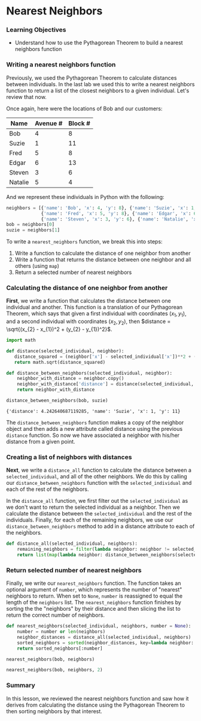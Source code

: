 
# Nearest Neighbors

###  Learning Objectives

* Understand how to use the Pythagorean Theorem to build a nearest neighbors function

### Writing a nearest neighbors function

Previously, we used the Pythagorean Theorem to calculate distances between individuals.  In the last lab we used this to write a nearest neighbors function to return a list of the closest neighbors to a given individual.  Let's review that now.

Once again, here were the locations of Bob and our customers:

| Name | Avenue #| Block # | 
|------|------| ------     |
| Bob    | 4  |     8     | 
| Suzie  | 1  |     11     | 
| Fred   | 5  |     8     | 
| Edgar  | 6  |     13     | 
| Steven | 3  |     6     | 
| Natalie| 5  |     4     | 

And we represent these individuals in Python with the following:


```python
neighbors = [{'name': 'Bob', 'x': 4, 'y': 8}, {'name': 'Suzie', 'x': 1, 'y': 11}, 
             {'name': 'Fred', 'x': 5, 'y': 8}, {'name': 'Edgar', 'x': 6, 'y': 13},
             {'name': 'Steven', 'x': 3, 'y': 6}, {'name': 'Natalie', 'x': 5, 'y': 4}]
bob = neighbors[0]
suzie = neighbors[1]
```

To write a `nearest_neighbors` function, we break this into steps:

1. Write a function to calculate the distance of one neighbor from another
2. Write a function that returns the distance between one neighbor and all others (using `map`)
3. Return a selected number of nearest neighbors

### Calculating the distance of one neighbor from another

**First**, we write a function that calculates the distance between one individual and another.  This function is a translation of our Pythagorean Theorem, which says that given a first individual with coordinates $(x_{1}, y_{1})$, and a second individual with coordinates $(x_{2}, y_{2})$, then $distance = \sqrt{(x_{2} - x_{1})^2 + (y_{2} - y_{1})^2}$.


```python
import math

def distance(selected_individual, neighbor):
   distance_squared = (neighbor['x'] - selected_individual['x'])**2 + (neighbor['y'] - selected_individual['y'])**2
   return math.sqrt(distance_squared)
```


```python
def distance_between_neighbors(selected_individual, neighbor):
    neighbor_with_distance = neighbor.copy()
    neighbor_with_distance['distance'] = distance(selected_individual, neighbor)
    return neighbor_with_distance
```


```python
distance_between_neighbors(bob, suzie)
```




    {'distance': 4.242640687119285, 'name': 'Suzie', 'x': 1, 'y': 11}



The `distance_between_neighbors` function makes a copy of the neighbor object and then adds a new attribute called distance using the previous `distance` function. So now we have associated a neighbor with his/her distance from a given point.

### Creating a list of neighbors with distances

**Next**, we write a `distance_all` function to calculate the distance between a `selected_individual`, and all of the other neighbors.  We do this by calling our `distance_between_neighbors` function with the `selected_individual` and each of the rest of the neighbors.

In the `distance_all` function, we first filter out the `selected_individual` as we don't want to return the selected individual as a neighbor.  Then we  calculate the distance between the `selected_individual` and the rest of the individuals.  Finally, for each of the remaining neighbors, we use our `distance_between_neighbors` method to add in a distance attribute to each of the neighbors.


```python
def distance_all(selected_individual, neighbors):
    remaining_neighbors = filter(lambda neighbor: neighbor != selected_individual, neighbors)
    return list(map(lambda neighbor: distance_between_neighbors(selected_individual, neighbor), remaining_neighbors))
```

### Return selected number of nearest neighbors

Finally, we write our `nearest_neighbors` function.  The function takes an optional argument of `number`, which represents the number of "nearest" neighbors to return.  When set to `None`, `number` is reassigned to equal the length of the `neighbors` list.  The `nearest_neighbors` function finishes by sorting the the "neighbors" by their distance and then slicing the list to return the correct number of neighbors.     


```python
def nearest_neighbors(selected_individual, neighbors, number = None):
    number = number or len(neighbors)
    neighbor_distances = distance_all(selected_individual, neighbors)
    sorted_neighbors = sorted(neighbor_distances, key=lambda neighbor: neighbor['distance'])
    return sorted_neighbors[:number]
```


```python
nearest_neighbors(bob, neighbors)
```


```python
nearest_neighbors(bob, neighbors, 2)
```

### Summary

In this lesson, we reviewed the nearest neighbors function and saw how it derives from calculating the distance using the Pythagorean Theorem to then sorting neighbors by that interest.  


